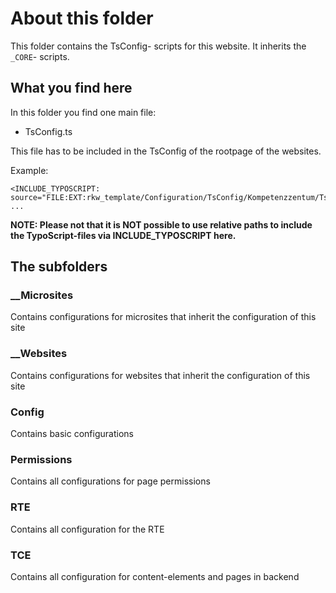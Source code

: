 # About this folder

This folder contains the TsConfig- scripts for this website.
It inherits the ```_CORE```- scripts.

## What you find here
In this folder you find one main file:
- TsConfig.ts

This file has to be included in the TsConfig of the rootpage of the websites.

Example:
```
<INCLUDE_TYPOSCRIPT: source="FILE:EXT:rkw_template/Configuration/TsConfig/Kompetenzzentum/TsConfig.ts">
...
```
**NOTE: Please not that it is NOT possible to use relative paths to include the TypoScript-files via INCLUDE_TYPOSCRIPT here.**

## The subfolders

### __Microsites
Contains configurations for microsites that inherit the configuration of this site

### __Websites
Contains configurations for websites that inherit the configuration of this site

### Config
Contains basic configurations

### Permissions
Contains all configurations for page permissions

### RTE
Contains all configuration for the RTE

### TCE
Contains all configuration for content-elements and pages in backend